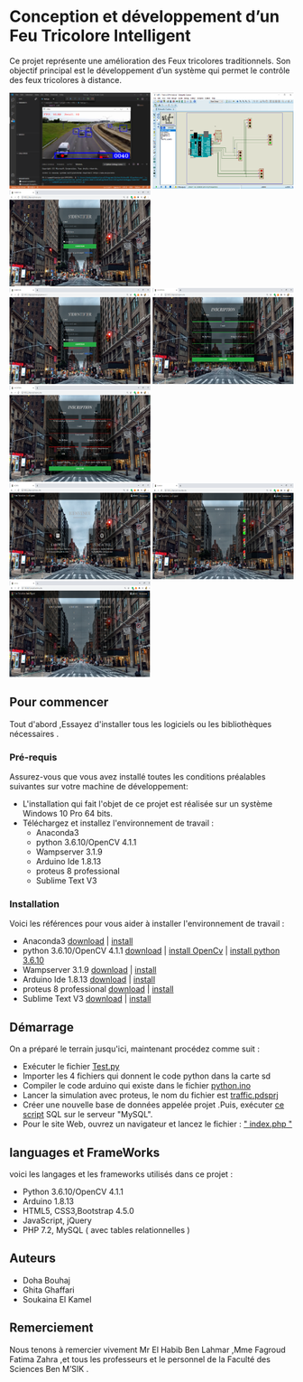 # Conception et développement d’un Feu Tricolore Intelligent
Ce projet représente une amélioration des Feux tricolores  traditionnels. 
Son objectif principal est le développement d’un système qui permet le contrôle des feux tricolores à distance.
<div>
<img src="https://github.com/Doha-Bouhaj/PFE/blob/master/Feu%20Tricolore%20Intelligent/script/z.PNG" width="250" height="170" />
<img src="https://github.com/Doha-Bouhaj/PFE/blob/master/Feu%20Tricolore%20Intelligent/script/x.PNG" width="250" height="170" />
<img src="https://github.com/Doha-Bouhaj/PFE/blob/master/Feu%20Tricolore%20Intelligent/script/a.PNG" width="250" height="170" />
</div>
<div>
<img src="https://github.com/Doha-Bouhaj/PFE/blob/master/Feu%20Tricolore%20Intelligent/script/a1.PNG" width="250" height="170" />
<img src="https://github.com/Doha-Bouhaj/PFE/blob/master/Feu%20Tricolore%20Intelligent/script/b.PNG" width="250" height="170" />
<img src="https://github.com/Doha-Bouhaj/PFE/blob/master/Feu%20Tricolore%20Intelligent/script/b1.PNG" width="250" height="170" />
</div>
<div>
<img src="https://github.com/Doha-Bouhaj/PFE/blob/master/Feu%20Tricolore%20Intelligent/script/c.PNG" width="250" height="170" />
<img src="https://github.com/Doha-Bouhaj/PFE/blob/master/Feu%20Tricolore%20Intelligent/script/d.PNG" width="250" height="170" />
<img src="https://github.com/Doha-Bouhaj/PFE/blob/master/Feu%20Tricolore%20Intelligent/script/e.PNG" width="250" height="170" />
</div>

## Pour commencer

Tout d'abord ,Essayez d'installer tous les logiciels ou les bibliothèques nécessaires .

### Pré-requis
Assurez-vous que vous avez installé toutes les conditions préalables suivantes sur votre machine de développement:

+ L'installation qui fait l'objet de ce projet est réalisée sur un système Windows 10 Pro 64 bits.
+ Téléchargez et installez l'environnement de travail :
	+  Anaconda3                  
	+  python 3.6.10/OpenCV 4.1.1
	+  Wampserver 3.1.9
	+  Arduino Ide 1.8.13
	+  proteus 8 professional
	+  Sublime Text V3


### Installation 

Voici les références pour vous aider à installer l'environnement de travail :

+ Anaconda3						[download](https://download.cnet.com/Anaconda/2500-2649_4-10788051.html) | [install](https://www.datacamp.com/community/tutorials/installing-anaconda-windows?utm_source=adwords_ppc&utm_campaignid=10267161064&utm_adgroupid=102842301792&utm_device=c&utm_keyword=&utm_matchtype=b&utm_network=g&utm_adpostion=&utm_creative=278443377095&utm_targetid=dsa-429602503980&utm_loc_interest_ms=&utm_loc_physical_ms=1009974&gclid=Cj0KCQjw9b_4BRCMARIsADMUIyr2wrszcN2hYGYyme1K4BOONVsusKkLBsWQ3tgPcerzuoutjBBa6gQaAh2fEALw_wcB)
+ python 3.6.10/OpenCV 4.1.1	[download](https://download.cnet.com/Python/2500-2069_4-10080057.html) |  [install OpenCv](https://docs.opencv.org/master/d5/de5/tutorial_py_setup_in_windows.html) | [install python 3.6.10](https://www.ics.uci.edu/~pattis/common/handouts/pythoneclipsejava/python.html)
+ Wampserver 3.1.9				[download](https://download.cnet.com/WampServer/2500-10248_4-10797035.html) | [install](https://www.wampserver.com/)
+ Arduino Ide 1.8.13			[download](https://www.arduino.cc/en/Main/Donate) | [install](https://www.arduino.cc/en/main/software)
+ proteus 8 professional		[download](https://proteus.fr.malavida.com/#gref) | [install](https://www.theengineeringprojects.com/2016/05/install-download-proteus-software.html)
+ Sublime Text V3				[download](https://www.sublimetext.com/3) | [install](https://www.tutorialspoint.com/sublime_text/sublime_text_installation.htm)

## Démarrage

On a préparé le terrain jusqu'ici, maintenant procédez comme suit :

+ Exécuter le fichier [Test.py](https://github.com/Doha-Bouhaj/PFE/blob/master/Feu%20Tricolore%20Intelligent/projet/python/Test.py)
+ Importer les 4 fichiers qui donnent le code python dans la carte sd
+ Compiler le code arduino qui existe dans le fichier [python.ino](https://github.com/Doha-Bouhaj/PFE/blob/master/Feu%20Tricolore%20Intelligent/projet/python/python.ino)
+ Lancer la simulation avec proteus, le nom du fichier est [traffic.pdsprj](https://github.com/Doha-Bouhaj/PFE/blob/master/Feu%20Tricolore%20Intelligent/projet/python/traffic.pdsprj)
+ Créer une nouvelle base de données appelée projet .Puis, exécuter [ce script](https://github.com/Doha-Bouhaj/PFE/blob/master/Feu%20Tricolore%20Intelligent/script/script.sql) SQL sur le serveur "MySQL".
+ Pour le site Web, ouvrez un navigateur et lancez le fichier : [" index.php "](https://github.com/Doha-Bouhaj/PFE/blob/master/Feu%20Tricolore%20Intelligent/projet/index.php)


## languages et FrameWorks

voici les langages et les frameworks utilisés dans ce projet :

+ Python 3.6.10/OpenCV 4.1.1
+ Arduino 1.8.13
+ HTML5, CSS3,Bootstrap 4.5.0
+ JavaScript, jQuery
+ PHP 7.2, MySQL ( avec tables relationnelles )

## Auteurs

+ Doha Bouhaj
+ Ghita Ghaffari
+ Soukaina El Kamel

## Remerciement 

Nous tenons à remercier vivement Mr El Habib Ben Lahmar ,Mme Fagroud Fatima Zahra ,et tous les professeurs et le personnel de la Faculté des Sciences Ben M’SIK .




